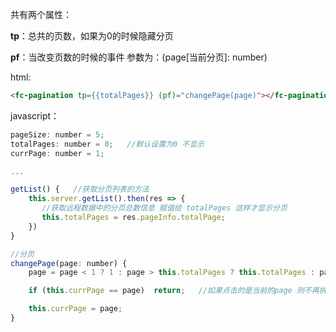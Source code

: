 共有两个属性：

**tp**：总共的页数，如果为0的时候隐藏分页

**pf**：当改变页数的时候的事件 参数为：(page[当前分页]: number) 



html:

```html
<fc-pagination tp={{totalPages}} (pf)="changePage(page)"></fc-pagination>
```



javascript：

```javascript
pageSize: number = 5;
totalPages: number = 0;   //默认设置为0 不显示
currPage: number = 1;

...

getList() {   //获取分页列表的方法
	this.server.getList().then(res => {
       //获取远程数据中的分页总数信息 赋值给 totalPages 这样才显示分页
       this.totalPages = res.pageInfo.totalPage;
	})
}

//分页
changePage(page: number) {
	page = page < 1 ? 1 : page > this.totalPages ? this.totalPages : page;   //判断分页是否非法

	if (this.currPage == page)  return;   //如果点击的是当前的page 则不再执行

	this.currPage = page;
}
```
